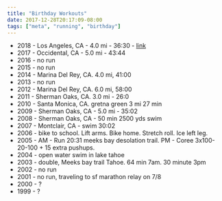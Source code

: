 ```yaml
---
title: "Birthday Workouts"
date: 2017-12-28T20:17:09-08:00
tags: ["meta", "running", "birthday"]
---
```


<!--more-->

- 2018 - Los Angeles, CA - 4.0 mi - 36:30 - [link](https://connect.garmin.com/modern/activity/2832933782)
- 2017 - Occidental, CA - 5.0 mi - 43:44
- 2016 - no run
- 2015 - no run
- 2014 - Marina Del Rey, CA. 4.0 mi, 41:00
- 2013 - no run
- 2012 - Marina Del Rey, CA. 6.0 mi, 58:00
- 2011 - Sherman Oaks, CA. 3.0 mi - 26:0
- 2010 - Santa Monica, CA. gretna green 3 mi 27 min
- 2009 - Sherman Oaks, CA - 5.0 mi - 35:02
- 2008 - Sherman Oaks, CA - 50 min 2500 yds swim
- 2007 - Montclair, CA - swim 30:02
- 2006 - bike to school. Lift arms. Bike home. Stretch roll. Ice left leg.
- 2005 - AM - Run 20:31 meeks bay desolation trail. PM - Coree 3x100-20-100 + 15 extra pushups.
- 2004 - open water swim in lake tahoe
- 2003 - double, Meeks bay trail Tahoe. 64 min 7am. 30 minute 3pm
- 2002 - no run
- 2001 - no run, traveling to sf marathon relay on 7/8
- 2000 - ?
- 1999 - ?
